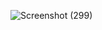 
![Screenshot (299)](https://github.com/user-attachments/assets/e716e34d-ba58-468f-aab6-9a101b2e2fab)

